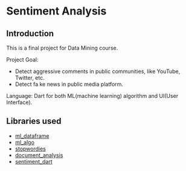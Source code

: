 # Sentiment Analysis

## Introduction

This is a final project for Data Mining course.

Project Goal:
- Detect aggressive comments in public communities, like YouTube, Twitter, etc.
- Detect fa ke news in public media platform.

Language: Dart for both ML(machine learning) algorithm and UI(User Interface).

## Libraries used

- [ml_dataframe](https://pub.dev/packages/ml_dataframe)
- [ml_algo](https://pub.dev/packages/ml_algo)
- [stopwordies](https://pub.dev/packages/stopwordies)
- [document_analysis](https://pub.dev/packages/document_analysis)
- [sentiment_dart](https://pub.dev/packages/sentiment_dart)
